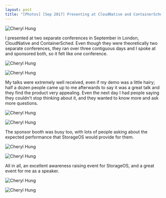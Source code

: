```yaml
---
layout: post
title: "[Photos] [Sep 2017] Presenting at CloudNative and ContainerSched conferences"
---
```


![Cheryl Hung]({{site.baseurl}}/images/37318524542_29c1f0d543_z.jpg)

I presented at two separate conferences in September in London, CloudNative and ContainerSched. Even though they were theoretically two separate conferences, they ran over three contiguous days and I spoke at and sponsored both, so it felt like one conference.

![Cheryl Hung]({{site.baseurl}}/images/37092189720_d333715b33_z.jpg)

![Cheryl Hung]({{site.baseurl}}/images/37348196081_5c43e508d8_z.jpg)

My talks were extremely well received, even if my demo was a little hairy; half a dozen people came up to me afterwards to say it was a great talk and they find the product very appealing. Even the next day I had people saying they couldn't stop thinking about it, and they wanted to know more and ask more questions.

![Cheryl Hung]({{site.baseurl}}/images/37318528012_de22e198c4_z.jpg)

![Cheryl Hung]({{site.baseurl}}/images/37308395506_0be242d4a2_z.jpg)

The sponsor booth was busy too, with lots of people asking about the expected performance that StorageOS would provide for them.

![Cheryl Hung]({{site.baseurl}}/images/37099610950_cbc7c0f47a_z.jpg)

![Cheryl Hung]({{site.baseurl}}/images/DK6ExEgW0AMlTuw.jpg)

All in all, an excellent awareness raising event for StorageOS, and a great event for me as a speaker.

![Cheryl Hung]({{site.baseurl}}/images/37318526162_a8220cafe4_z.jpg)

![Cheryl Hung]({{site.baseurl}}/images/37348200931_11827b677d_z.jpg)




